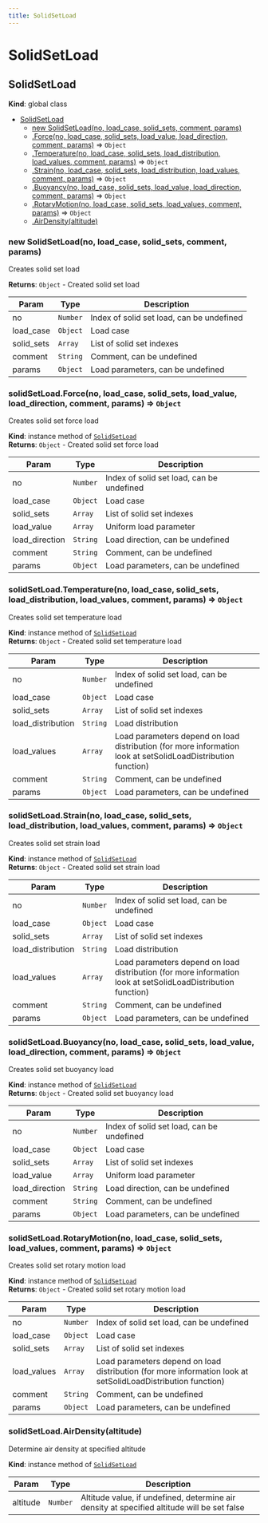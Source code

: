 ```yaml
---
title: SolidSetLoad
---
```


# SolidSetLoad

<a name="SolidSetLoad"></a>

## SolidSetLoad
**Kind**: global class  

* [SolidSetLoad](#SolidSetLoad)
    * [new SolidSetLoad(no, load_case, solid_sets, comment, params)](#new_SolidSetLoad_new)
    * [.Force(no, load_case, solid_sets, load_value, load_direction, comment, params)](#SolidSetLoad+Force) ⇒ <code>Object</code>
    * [.Temperature(no, load_case, solid_sets, load_distribution, load_values, comment, params)](#SolidSetLoad+Temperature) ⇒ <code>Object</code>
    * [.Strain(no, load_case, solid_sets, load_distribution, load_values, comment, params)](#SolidSetLoad+Strain) ⇒ <code>Object</code>
    * [.Buoyancy(no, load_case, solid_sets, load_value, load_direction, comment, params)](#SolidSetLoad+Buoyancy) ⇒ <code>Object</code>
    * [.RotaryMotion(no, load_case, solid_sets, load_values, comment, params)](#SolidSetLoad+RotaryMotion) ⇒ <code>Object</code>
    * [.AirDensity(altitude)](#SolidSetLoad+AirDensity)

<a name="new_SolidSetLoad_new"></a>

### new SolidSetLoad(no, load_case, solid_sets, comment, params)
Creates solid set load

**Returns**: <code>Object</code> - Created solid set load  

| Param | Type | Description |
| --- | --- | --- |
| no | <code>Number</code> | Index of solid set load, can be undefined |
| load_case | <code>Object</code> | Load case |
| solid_sets | <code>Array</code> | List of solid set indexes |
| comment | <code>String</code> | Comment, can be undefined |
| params | <code>Object</code> | Load parameters, can be undefined |

<a name="SolidSetLoad+Force"></a>

### solidSetLoad.Force(no, load_case, solid_sets, load_value, load_direction, comment, params) ⇒ <code>Object</code>
Creates solid set force load

**Kind**: instance method of [<code>SolidSetLoad</code>](#SolidSetLoad)  
**Returns**: <code>Object</code> - Created solid set force load  

| Param | Type | Description |
| --- | --- | --- |
| no | <code>Number</code> | Index of solid set load, can be undefined |
| load_case | <code>Object</code> | Load case |
| solid_sets | <code>Array</code> | List of solid set indexes |
| load_value | <code>Array</code> | Uniform load parameter |
| load_direction | <code>String</code> | Load direction, can be undefined |
| comment | <code>String</code> | Comment, can be undefined |
| params | <code>Object</code> | Load parameters, can be undefined |

<a name="SolidSetLoad+Temperature"></a>

### solidSetLoad.Temperature(no, load_case, solid_sets, load_distribution, load_values, comment, params) ⇒ <code>Object</code>
Creates solid set temperature load

**Kind**: instance method of [<code>SolidSetLoad</code>](#SolidSetLoad)  
**Returns**: <code>Object</code> - Created solid set temperature load  

| Param | Type | Description |
| --- | --- | --- |
| no | <code>Number</code> | Index of solid set load, can be undefined |
| load_case | <code>Object</code> | Load case |
| solid_sets | <code>Array</code> | List of solid set indexes |
| load_distribution | <code>String</code> | Load distribution |
| load_values | <code>Array</code> | Load parameters depend on load distribution (for more information look at setSolidLoadDistribution function) |
| comment | <code>String</code> | Comment, can be undefined |
| params | <code>Object</code> | Load parameters, can be undefined |

<a name="SolidSetLoad+Strain"></a>

### solidSetLoad.Strain(no, load_case, solid_sets, load_distribution, load_values, comment, params) ⇒ <code>Object</code>
Creates solid set strain load

**Kind**: instance method of [<code>SolidSetLoad</code>](#SolidSetLoad)  
**Returns**: <code>Object</code> - Created solid set strain load  

| Param | Type | Description |
| --- | --- | --- |
| no | <code>Number</code> | Index of solid set load, can be undefined |
| load_case | <code>Object</code> | Load case |
| solid_sets | <code>Array</code> | List of solid set indexes |
| load_distribution | <code>String</code> | Load distribution |
| load_values | <code>Array</code> | Load parameters depend on load distribution (for more information look at setSolidLoadDistribution function) |
| comment | <code>String</code> | Comment, can be undefined |
| params | <code>Object</code> | Load parameters, can be undefined |

<a name="SolidSetLoad+Buoyancy"></a>

### solidSetLoad.Buoyancy(no, load_case, solid_sets, load_value, load_direction, comment, params) ⇒ <code>Object</code>
Creates solid set buoyancy load

**Kind**: instance method of [<code>SolidSetLoad</code>](#SolidSetLoad)  
**Returns**: <code>Object</code> - Created solid set buoyancy load  

| Param | Type | Description |
| --- | --- | --- |
| no | <code>Number</code> | Index of solid set load, can be undefined |
| load_case | <code>Object</code> | Load case |
| solid_sets | <code>Array</code> | List of solid set indexes |
| load_value | <code>Array</code> | Uniform load parameter |
| load_direction | <code>String</code> | Load direction, can be undefined |
| comment | <code>String</code> | Comment, can be undefined |
| params | <code>Object</code> | Load parameters, can be undefined |

<a name="SolidSetLoad+RotaryMotion"></a>

### solidSetLoad.RotaryMotion(no, load_case, solid_sets, load_values, comment, params) ⇒ <code>Object</code>
Creates solid set rotary motion load

**Kind**: instance method of [<code>SolidSetLoad</code>](#SolidSetLoad)  
**Returns**: <code>Object</code> - Created solid set rotary motion load  

| Param | Type | Description |
| --- | --- | --- |
| no | <code>Number</code> | Index of solid set load, can be undefined |
| load_case | <code>Object</code> | Load case |
| solid_sets | <code>Array</code> | List of solid set indexes |
| load_values | <code>Array</code> | Load parameters depend on load distribution (for more information look at setSolidLoadDistribution function) |
| comment | <code>String</code> | Comment, can be undefined |
| params | <code>Object</code> | Load parameters, can be undefined |

<a name="SolidSetLoad+AirDensity"></a>

### solidSetLoad.AirDensity(altitude)
Determine air density at specified altitude

**Kind**: instance method of [<code>SolidSetLoad</code>](#SolidSetLoad)  

| Param | Type | Description |
| --- | --- | --- |
| altitude | <code>Number</code> | Altitude value, if undefined, determine air density at specified altitude will be set false |

